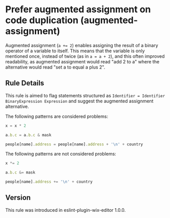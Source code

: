 # Prefer augmented assignment on code duplication (augmented-assignment)

Augmented assignment (`a += 2`) enables assigning the result of a binary
operator of a variable to itself. This means that the variable is only mentioned
once, instead of twice (as in `a = a + 2`), and this often improved readability,
as augmented assignment would read "add 2 to a" where the alternative would read
"set a to equal a plus 2".


## Rule Details

This rule is aimed to flag statements structured as
`Identifier = Identifier BinaryExpression Expression`
and suggest the augmented assignment alternative.

The following patterns are considered problems:

```js
x = x * 2

a.b.c = a.b.c & mask

people[name].address = people[name].address + '\n' + country
```

The following patterns are not considered problems:

```js
x *= 2

a.b.c &= mask

people[name].address += '\n' + country
```

<!-- ## Related -->


## Version
This rule was introduced in eslint-plugin-wix-editor 1.0.0.
